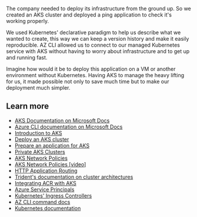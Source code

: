 The company needed to deploy its infrastructure from the ground up. So we created an AKS cluster and deployed a ping application to check it's working properly.

We used Kubernetes' declarative paradigm to help us describe what we wanted to create, this way we can keep a version history and make it easily reproducible. AZ CLI allowed us to connect to our managed Kubernetes service with AKS without having to worry about infrastructure and to get up and running fast.

Imagine how would it be to deploy this application on a VM or another environment without Kubernetes. Having AKS to manage the heavy lifting for us, it made possible not only to save much time but to make our deployment much simpler.

## Learn more

- [AKS Documentation on Microsoft Docs](https://docs.microsoft.com/azure/aks/?WT.mc_id=learndeploycontainerappsaks-learn-ludossan)
- [Azure CLI documentation on Microsoft Docs](https://docs.microsoft.com/azure/aks/kubernetes-walkthrough?WT.mc_id=learndeploycontainerappsaks-learn-ludossan)
- [Introduction to AKS](https://docs.microsoft.com/learn/modules/intro-to-azure-kubernetes-service/?WT.mc_id=learndeploycontainerappsaks-learn-ludossan)
- [Deploy an AKS cluster](https://docs.microsoft.com/azure/aks/tutorial-kubernetes-deploy-cluster?WT.mc_id=learndeploycontainerappsaks-learn-ludossan)
- [Prepare an application for AKS](https://docs.microsoft.com/azure/aks/tutorial-kubernetes-prepare-app?WT.mc_id=learndeploycontainerappsaks-learn-ludossan)
- [Private AKS Clusters](https://docs.microsoft.com/azure/aks/private-clusters?WT.mc_id=learndeploycontainerappsaks-learn-ludossan)
- [AKS Network Policies](https://docs.microsoft.com/azure/aks/use-network-policies?WT.mc_id=learndeploycontainerappsaks-learn-ludossan)
- [AKS Network Policies [video]](https://azure.microsoft.com/resources/videos/azure-friday-secure-traffic-between-pods-using-network-policies-in-azure-kubernetes-service-aks/?WT.mc_id=learndeploycontainerappsaks-learn-ludossan)
- [HTTP Application Routing](https://docs.microsoft.com/azure/aks/http-application-routing?WT.mc_id=learndeploycontainerappsaks-learn-ludossan)
- [Trident's documentation on cluster architectures](https://netapp-trident.readthedocs.io/en/stable-v19.01/dag/kubernetes/kubernetes_cluster_architecture_considerations.html#cluster-architectures)
- [Integrating ACR with AKS](https://docs.microsoft.com/azure/aks/cluster-container-registry-integration?WT.mc_id=learndeploycontainerappsaks-learn-ludossan)
- [Azure Service Principals](https://docs.microsoft.com/cli/azure/create-an-azure-service-principal-azure-cli?WT.mc_id=learndeploycontainerappsaks-learn-ludossan#create-a-service-principal)
- [Kubernetes' Ingress Controllers](https://kubernetes.io/docs/concepts/services-networking/ingress-controllers/)
- [AZ CLI command docs](https://docs.microsoft.com/cli/azure/aks?view=azure-cli-latest&WT.mc_id=learndeploycontainerappsaks-learn-ludossan#az-aks-create)
- [Kubernetes documentation](https://kubernetes.io/docs/home/)
